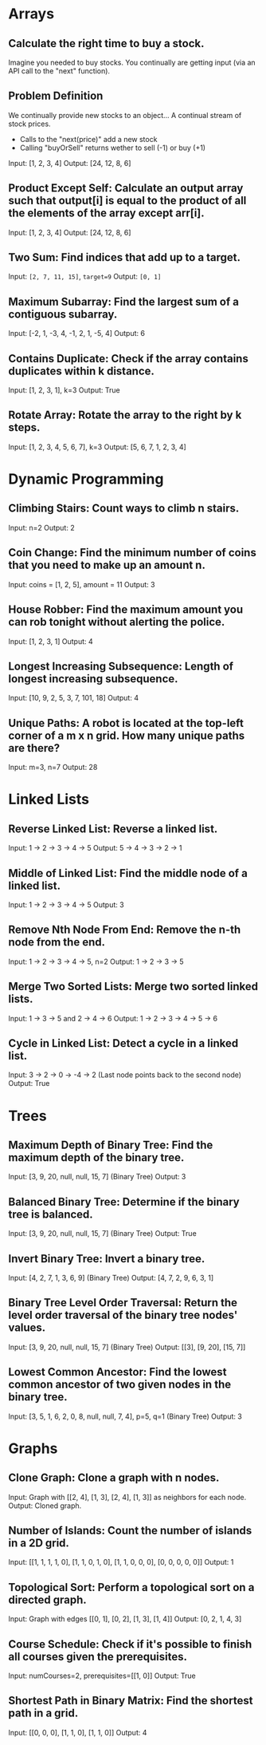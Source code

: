 # Arrays

## Calculate the right time to buy a stock.

Imagine you needed to buy stocks.  You continually are getting input (via an API call to the "next" function). 

## Problem Definition

We continually provide new stocks to an object... A continual stream of stock prices.
- Calls to the "next(price)" add a new stock
- Calling "buyOrSell" returns wether to sell (-1) or buy (+1)

Input: [1, 2, 3, 4]
Output: [24, 12, 8, 6]

## Product Except Self: Calculate an output array such that output[i] is equal to the product of all the elements of the array except arr[i].
Input: [1, 2, 3, 4]
Output: [24, 12, 8, 6]


## Two Sum: Find indices that add up to a target.

Input: `[2, 7, 11, 15]`, `target=9`
Output: `[0, 1]`

## Maximum Subarray: Find the largest sum of a contiguous subarray.
Input: [-2, 1, -3, 4, -1, 2, 1, -5, 4]
Output: 6

## Contains Duplicate: Check if the array contains duplicates within k distance.
Input: [1, 2, 3, 1], k=3
Output: True


## Rotate Array: Rotate the array to the right by k steps.
Input: [1, 2, 3, 4, 5, 6, 7], k=3
Output: [5, 6, 7, 1, 2, 3, 4]

# Dynamic Programming

## Climbing Stairs: Count ways to climb n stairs.

Input: n=2
Output: 2

## Coin Change: Find the minimum number of coins that you need to make up an amount n.

Input: coins = [1, 2, 5], amount = 11
Output: 3

## House Robber: Find the maximum amount you can rob tonight without alerting the police.

Input: [1, 2, 3, 1]
Output: 4

## Longest Increasing Subsequence: Length of longest increasing subsequence.

Input: [10, 9, 2, 5, 3, 7, 101, 18]
Output: 4

## Unique Paths: A robot is located at the top-left corner of a m x n grid. How many unique paths are there?

Input: m=3, n=7
Output: 28

# Linked Lists

## Reverse Linked List: Reverse a linked list.

Input: 1 -> 2 -> 3 -> 4 -> 5
Output: 5 -> 4 -> 3 -> 2 -> 1

## Middle of Linked List: Find the middle node of a linked list.

Input: 1 -> 2 -> 3 -> 4 -> 5
Output: 3

## Remove Nth Node From End: Remove the n-th node from the end.

Input: 1 -> 2 -> 3 -> 4 -> 5, n=2
Output: 1 -> 2 -> 3 -> 5

## Merge Two Sorted Lists: Merge two sorted linked lists.

Input: 1 -> 3 -> 5 and 2 -> 4 -> 6
Output: 1 -> 2 -> 3 -> 4 -> 5 -> 6

##  Cycle in Linked List: Detect a cycle in a linked list.

Input: 3 -> 2 -> 0 -> -4 -> 2 (Last node points back to the second node)
Output: True

# Trees
##  Maximum Depth of Binary Tree: Find the maximum depth of the binary tree.

Input: [3, 9, 20, null, null, 15, 7] (Binary Tree)
Output: 3

##  Balanced Binary Tree: Determine if the binary tree is balanced.

Input: [3, 9, 20, null, null, 15, 7] (Binary Tree)
Output: True
## Invert Binary Tree: Invert a binary tree.

Input: [4, 2, 7, 1, 3, 6, 9] (Binary Tree)
Output: [4, 7, 2, 9, 6, 3, 1]
## Binary Tree Level Order Traversal: Return the level order traversal of the binary tree nodes' values.

Input: [3, 9, 20, null, null, 15, 7] (Binary Tree)
Output: [[3], [9, 20], [15, 7]]
## Lowest Common Ancestor: Find the lowest common ancestor of two given nodes in the binary tree.

Input: [3, 5, 1, 6, 2, 0, 8, null, null, 7, 4], p=5, q=1 (Binary Tree)
Output: 3
# Graphs

## Clone Graph: Clone a graph with n nodes.

Input: Graph with [[2, 4], [1, 3], [2, 4], [1, 3]] as neighbors for each node.
Output: Cloned graph.

## Number of Islands: Count the number of islands in a 2D grid.

Input: [[1, 1, 1, 1, 0], [1, 1, 0, 1, 0], [1, 1, 0, 0, 0], [0, 0, 0, 0, 0]]
Output: 1

## Topological Sort: Perform a topological sort on a directed graph.

Input: Graph with edges [[0, 1], [0, 2], [1, 3], [1, 4]]
Output: [0, 2, 1, 4, 3]

## Course Schedule: Check if it's possible to finish all courses given the prerequisites.

Input: numCourses=2, prerequisites=[[1, 0]]
Output: True

## Shortest Path in Binary Matrix: Find the shortest path in a grid.

Input: [[0, 0, 0], [1, 1, 0], [1, 1, 0]]
Output: 4